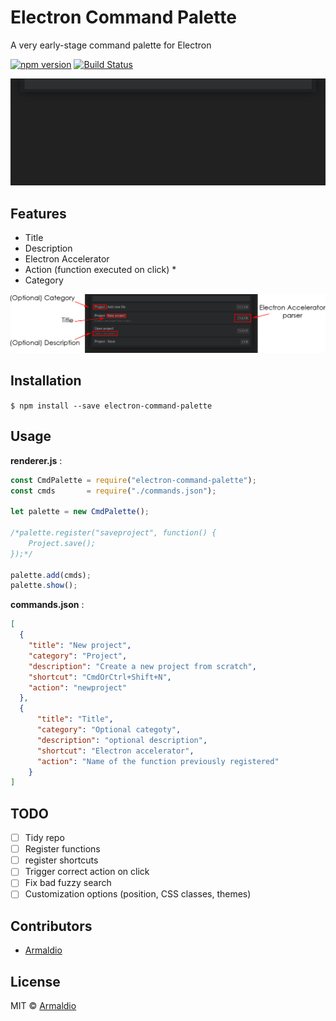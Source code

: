 # Electron Command Palette 
A very early-stage command palette for Electron

[![npm version](https://badge.fury.io/js/electron-command-palette.svg)](https://badge.fury.io/js/electron-command-palette)
[![Build Status](https://travis-ci.org/armaldio/electron-command-palette.svg?branch=master)](https://travis-ci.org/armaldio/electron-command-palette)

![PRESENTATION GIF](img/Commandpalette.gif)

## Features
 * Title
 * Description
 * Electron Accelerator
 * Action (function executed on click) *
 * Category
 
![FEATURE IMAGE](img/Commandpalette.png)

## Installation
`$ npm install --save electron-command-palette`

## Usage

**renderer.js** :
```js
const CmdPalette = require("electron-command-palette");
const cmds       = require("./commands.json");

let palette = new CmdPalette();

/*palette.register("saveproject", function() {
	Project.save();
});*/

palette.add(cmds);
palette.show();
```

**commands.json** :
```json
[
  {
    "title": "New project",
    "category": "Project",
    "description": "Create a new project from scratch",
    "shortcut": "CmdOrCtrl+Shift+N",
    "action": "newproject"
  },
  {
      "title": "Title",
      "category": "Optional categoty",
      "description": "optional description",
      "shortcut": "Electron accelerator",
      "action": "Name of the function previously registered"
    }
]
```

## TODO
 * [ ] Tidy repo  
 * [ ] Register functions
 * [ ] register shortcuts
 * [ ] Trigger correct action on click
 * [ ] Fix bad fuzzy search
 * [ ] Customization options (position, CSS classes, themes)

## Contributors
 * [Armaldio](https://github.com/armaldio/)

## License

MIT © [Armaldio](https://armaldio.xyz)